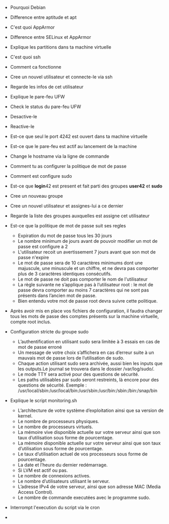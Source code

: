 - Pourquoi Debian
- Difference entre aptitude et apt
- C'est quoi AppArmor
- Difference entre SELinux et AppArmor
- Explique les partitions dans ta machine virtuelle
- C'est quoi ssh
- Comment ca fonctionne
- Cree un nouvel utilisateur et connecte-le via ssh
- Regarde les infos de cet utilisateur
- Explique le pare-feu UFW
- Check le status du pare-feu UFW
- Desactive-le
- Reactive-le
- Est-ce que seul le port 4242 est ouvert dans ta machine virtuelle
- Est-ce que le pare-feu est actif au lancement de la machine
- Change le hostname via la ligne de commande
- Comment tu as configurer la politique de mot de passe
- Comment est configure sudo
- Est-ce que **login**42 est present et fait parti des groupes **user42** et **sudo**
- Cree un nouveau groupe
- Cree un nouvel utilisateur et assignes-lui a ce dernier
- Regarde la liste des groupes auxquelles est assigne cet utilisateur
- Est-ce que la politique de mot de passe suit ses regles
    - Expiration du mot de passe tous les 30 jours
    - Le nombre minimum de jours avant de pouvoir modifier un mot de passe est configure a 2
    - L'utilisateur recoit un avertissement 7 jours avant que son mot de passe n'expire
    - Le mot de passe sera de 10 caractères minimums dont une majuscule, une minuscule et un chiffre, et ne devra pas comporter plus de 3 caractères identiques consécutifs.
    - Le mot de passe ne doit pas comporter le nom de l'utilisateur
    - La règle suivante ne s’applique pas à l’utilisateur root : le mot de passe devra comporter au moins 7 caractères qui ne sont pas présents dans l’ancien mot de passe.
    - Bien entendu votre mot de passe root devra suivre cette politique.

- Après avoir mis en place vos fichiers de configuration, il faudra changer tous les mots de passe des comptes présents sur la machine virtuelle, compte root inclus.

- Configuration stricte du groupe sudo
    - L’authentification en utilisant sudo sera limitée à 3 essais en cas de mot de passe
    erroné
    - Un message de votre choix s’affichera en cas d’erreur suite à un mauvais mot de passe lors de l’utilisation de sudo.
    - Chaque action utilisant sudo sera archivée, aussi bien les inputs que les outputs.Le journal se trouvera dans le dossier /var/log/sudo/.
    - Le mode TTY sera activé pour des questions de sécurité.
    - Les paths utilisables par sudo seront restreints, là encore pour des questions de
    sécurité. Exemple :
    /usr/local/sbin:/usr/local/bin:/usr/sbin:/usr/bin:/sbin:/bin:/snap/bin

- Explique le script monitoring.sh
    - L’architecture de votre système d’exploitation ainsi que sa version de kernel.
    - Le nombre de processeurs physiques.
    - Le nombre de processeurs virtuels.
    - La mémoire vive disponible actuelle sur votre serveur ainsi que son taux d’utilisation sous forme de pourcentage.
    - La mémoire disponible actuelle sur votre serveur ainsi que son taux d’utilisation
    sous forme de pourcentage.
    - Le taux d’utilisation actuel de vos processeurs sous forme de pourcentage.
    - La date et l’heure du dernier redémarrage.
    - Si LVM est actif ou pas.
    - Le nombre de connexions actives.
    - Le nombre d’utilisateurs utilisant le serveur.
    - L’adresse IPv4 de votre serveur, ainsi que son adresse MAC (Media Access Control).
    - Le nombre de commande executées avec le programme sudo.

- Interrompt l'execution du script via le cron

-